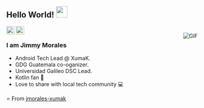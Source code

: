 ## Hello World! <img src="https://raw.githubusercontent.com/iampavangandhi/iampavangandhi/master/gifs/Hi.gif" width="30px"></h2>

<a href="https://www.linkedin.com/in/jimmymorales26/">
  <img align="left" alt="Jimmy's Linkdein" width="22px" src="https://cdn.jsdelivr.net/npm/simple-icons@v3/icons/linkedin.svg" />
</a>
<a href="https://github.com/jmorales-xumak">
  <img align="left" alt="Jimmy's Github" width="22px" src="https://cdn.jsdelivr.net/npm/simple-icons@v3/icons/github.svg" />
</a>
<br />
<img align="right" alt="GIF" src="https://media.giphy.com/media/13HgwGsXF0aiGY/giphy.gif" />

### I am Jimmy Morales
- Android Tech Lead @ XumaK.
- GDG Guatemala co-oganizer.
- Universidad Galileo DSC Lead.
- Kotlin fan 🤩
- Love to share with local tech community 💻

⭐️ From [jmorales-xumak](https://github.com/jmorales-xumak)
